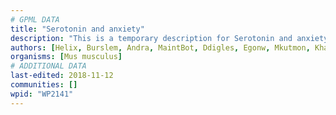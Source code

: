 ```yaml
---
# GPML DATA
title: "Serotonin and anxiety"
description: "This is a temporary description for Serotonin and anxiety"
authors: [Helix, Burslem, Andra, MaintBot, Ddigles, Egonw, Mkutmon, Khanspers, DeSl]
organisms: [Mus musculus]
# ADDITIONAL DATA
last-edited: 2018-11-12
communities: []
wpid: "WP2141"
---
```

